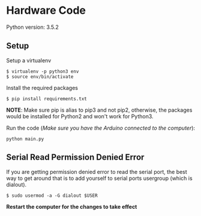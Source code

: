 # Hardware Code

Python version: 3.5.2

## Setup

Setup a virtualenv
```
$ virtualenv -p python3 env
$ source env/bin/activate
```

Install the required packages
```
$ pip install requirements.txt
```
**NOTE**: Make sure pip is alias to pip3 and not pip2, otherwise, the packages would be installed for Python2 and won't work for Python3.

Run the code (_Make sure you have the Arduino connected to the computer_):
```
python main.py
```

## Serial Read Permission Denied Error
If you are getting permission denied error to read the serial port, the best way to get around that is to add yourself to serial ports usergroup (which is dialout).
```
$ sudo usermod -a -G dialout $USER
```
**Restart the computer for the changes to take effect**


